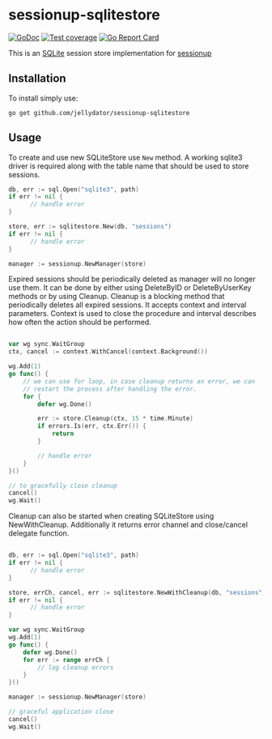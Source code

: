 # sessionup-sqlitestore
[![GoDoc](https://godoc.org/github.com/jellydator/sessionup-sqlitestore?status.png)](https://godoc.org/github.com/jellydator/sessionup-sqlitestore)
[![Test coverage](http://gocover.io/_badge/github.com/jellydator/sessionup-sqlitestore)](https://gocover.io/github.com/jellydator/sessionup-sqlitestore)
[![Go Report Card](https://goreportcard.com/badge/github.com/jellydator/sessionup-sqlitestore)](https://goreportcard.com/report/github.com/jellydator/sessionup-sqlitestore)

This is an [SQLite](https://github.com/mattn/go-sqlite3) session store implementation for [sessionup](https://github.com/jellydator/sessionup)

## Installation

To install simply use:

```
go get github.com/jellydator/sessionup-sqlitestore
```

## Usage

To create and use new SQLiteStore use `New` method. A working sqlite3 driver is 
required along with the table name that should be used to store sessions.

```go
db, err := sql.Open("sqlite3", path)
if err != nil {
      // handle error
}

store, err := sqlitestore.New(db, "sessions")
if err != nil {
      // handle error
}

manager := sessionup.NewManager(store)
```

Expired sessions should be periodically deleted as manager will no longer use
them. It can be done by either using DeleteByID or DeleteByUserKey methods or
by using Cleanup. Cleanup is a blocking method that periodically deletes all
expired sessions. It accepts context and interval parameters. Context is used to
close the procedure and interval describes how often the action should be 
performed.

```go

var wg sync.WaitGroup
ctx, cancel := context.WithCancel(context.Background())

wg.Add(1)
go func() {
	// we can use for loop, in case cleanup returns an error, we can
	// restart the process after handling the error.
	for {
		defer wg.Done()

		err := store.Cleanup(ctx, 15 * time.Minute)
		if errors.Is(err, ctx.Err()) {
			return
		}

		// handle error
	}
}()

// to gracefully close cleanup
cancel()
wg.Wait()
```

Cleanup can also be started when creating SQLiteStore using NewWithCleanup.
Additionally it returns error channel and close/cancel delegate function.

```go

db, err := sql.Open("sqlite3", path)
if err != nil {
      // handle error
}

store, errCh, cancel, err := sqlitestore.NewWithCleanup(db, "sessions", 15 * time.Minute)
if err != nil {
      // handle error
}

var wg sync.WaitGroup
wg.Add(1)
go func() {
	defer wg.Done()
	for err := range errCh {
		// log cleanup errors
	}
}()

manager := sessionup.NewManager(store)

// graceful application close
cancel()
wg.Wait() 

```
